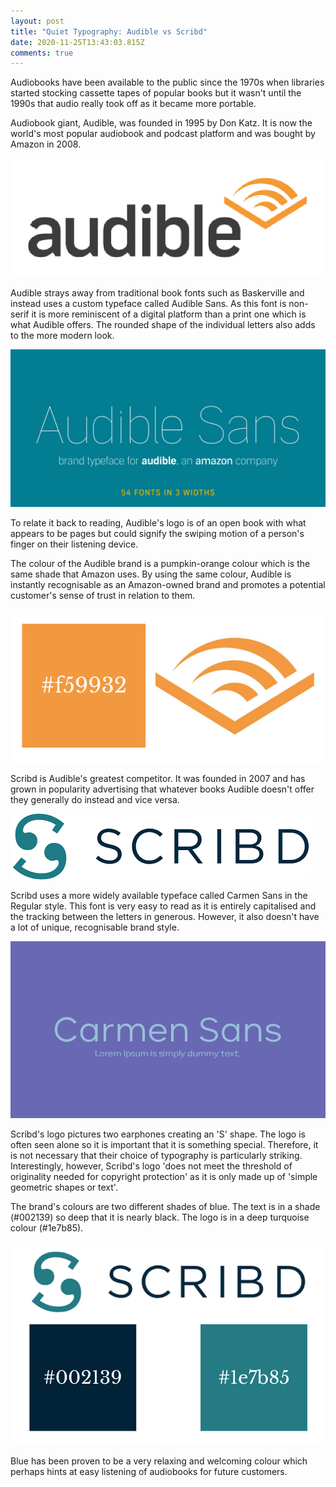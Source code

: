 ```yaml
---
layout: post
title: "Quiet Typography: Audible vs Scribd"
date: 2020-11-25T13:43:03.815Z
comments: true
---
```

Audiobooks have been available to the public since the 1970s when libraries started stocking cassette tapes of popular books but it wasn't until the 1990s that audio really took off as it became more portable.

Audiobook giant, Audible, was founded in 1995 by Don Katz. It is now the world's most popular audiobook and podcast platform and was bought by Amazon in 2008.

![Audible](../uploads/screenshot-2020-11-25-at-16.36.49.png "Audible")

Audible strays away from traditional book fonts such as Baskerville and instead uses a custom typeface called Audible Sans. As this font is non-serif it is more reminiscent of a digital platform than a print one which is what Audible offers. The rounded shape of the individual letters also adds to the more modern look.

![Positype](../uploads/audible-sans-01.jpg "Positype")

To relate it back to reading, Audible's logo is of an open book with what appears to be pages but could signify the swiping motion of a person's finger on their listening device.

The colour of the Audible brand is a pumpkin-orange colour which is the same shade that Amazon uses. By using the same colour, Audible is instantly recognisable as an Amazon-owned brand and promotes a potential customer's sense of trust in relation to them.

![](../uploads/screenshot-2020-11-25-at-17.00.02.png)

Scribd is Audible's greatest competitor. It was founded in 2007 and has grown in popularity advertising that whatever books Audible doesn't offer they generally do instead and vice versa. 

![Scribd](../uploads/download.png "Scribd")

Scribd uses a more widely available typeface called Carmen Sans in the Regular style. This font is very easy to read as it is entirely capitalised and the tracking between the letters in generous. However, it also doesn't have a lot of unique, recognisable brand style.

![Cufon Fonts](../uploads/carmen-sans-741x415-57a994f543.jpg "Cufon Fonts")

Scribd's logo pictures two earphones creating an 'S' shape. The logo is often seen alone so it is important that it is something special.  Therefore, it is not necessary that their choice of typography is particularly striking. Interestingly, however, Scribd's logo 'does not meet the threshold of originality needed for copyright protection' as it is only made up of 'simple geometric shapes or text'.

The brand's colours are two different shades of blue. The text is in a shade (#002139) so deep that it is nearly black. The logo is in a deep turquoise colour (#1e7b85). 

![](../uploads/screenshot-2020-11-25-at-18.10.50.png)

Blue has been proven to be a very relaxing and welcoming colour which perhaps hints at easy listening of audiobooks for future customers.